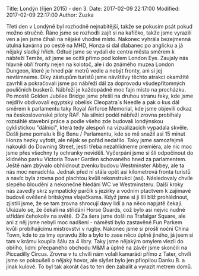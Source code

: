 ﻿Title: Londýn (říjen 2015) - den 3.
Date: 2017-02-09 22:17:00
Modified: 2017-02-09 22:17:00
Author: Zuzka


Třetí den v Londýně byl rozhodně nejnabitější, takže se pokusím psát pokud možno stručně.
Ráno jsme se rozhodli zajít si na kafíčko, takže jsme vyrazili ven a jen jsme číhali na nějaké vhodné místo. Nakonec vyhrála bezejmenná útulná kavárna po cestě na MHD, Honza si dal dlabanec po anglicku a já nějaký sladký hřích. 
Odtud jsme se vydali do centra města směrem k nábřeží Temže, až jsme se ocitli přímo pod kolem London Eye. Zaujaly nás hlavně obří fronty nejen na kolotoč, ale i do známého muzea London Dungeon, které je hned pár metrů vedle a nebýt fronty, ani si jej nevšimneme. Díky zástupům turistů jsme návštěvy těchto atrakcí okamžitě zavrhli a pokračovali jsme po nábřeží dál za doprovodu všudepřítomných pouličních buskerů. Nábřeží je každopádně moc fajn místo na procházku.
Po mostě Golden Jubilee Bridge jsme přešli na druhou stranu řeky, kde jsme nejdřív obdivovali egyptský obelisk Cleopatra´s Needle a pak o kus dál směrem k parlamentu taky Royal Airforce Memorial, kde jsme objevili odkaz na československé piloty RAF. Na silnici podél nábřeží zrovna probíhaly rozsáhlé stavební práce a podle všeho zde budovali londýnskou cyklistickou "dálnici", která tedy alespoň na vizualizacích vypadala skvěle.
Došli jsme pomalu k Big Benu / Parlamentu, kde se mě snažil asi 15 minut Honza hezky vyfotit, ale nějak se pořád nedařilo. Taky jsme samozřejmě nakoukli do Downing Street, jestli třeba nezahlídneme premiéra, ale nic moc jsme přes všechny ty ochranky neviděli. Vyčerpáni jsme si šli odpočinout do klidného parku Victoria Tower Garden schovaného hned za parlamentem. Ještě nám zbývalo obhlídnout zvenku budovu Westminster Abbey, ale ta nás moc nenadchla. Jednak před ní stála opět asi kilometrová fronta turistů a navíc byla zrovna pod plachtou kvůli rekonstrukci (asi). Následovaly chvíle slepého bloudění a nekonečné hledání WC ve Westminsteru.
Další kroky nás zavedly skrz sympatický parčík s jezírky a vodním ptactvem k zajímavé budově ověšené britskýma vlaječkama. Když jsme si ji šli blíž prohlédnout, zjistili jsme, že se tam zrovna shrocují davy lidí a na něco napjatě čekají. Ukázalo se, že čekali na střídání  Horse Guards, což bylo asi nejvíc nudné střídání čehokoliv na světě. :D
Za šera jsme došli na Trafalgar Square, ale ani z něj jsme nebyli moc nadšení - náměstí bylo zastavěné Fun Parkem kvůli probíhajícímu mistrovství v rugby.
Nakonec jsme si prošli noční China Town, kde to za tmy opravdu žilo a bylo to zase něco úplně jiného, já jsem si tam v krámu koupila šálu za 4 libry. Taky jsme nějakým omylem vlezli do obřího, lidmi přecpaného obchodu M&M a úplně na závěr jsme skončili na Piccadilly Circus. Zrovna v tu chvíli nám volali kamarádi přímo z Tater, chvíli jsme se pokoušeli o nějaký hovor, ale slyšet bylo jen přiopilou Danku B. a jinak kulové. To byl tak akorát čas to ten den zabalit a vyrazit metrem domů. 

